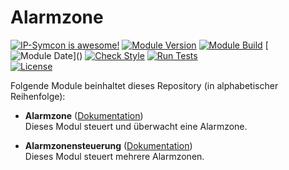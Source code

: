 # Alarmzone

[![IP-Symcon is awesome!](https://img.shields.io/badge/IP--Symcon-6.1-blue.svg)](https://www.symcon.de)
[![Module Version](https://img.shields.io/badge/Module_Version-8.0-blue.svg)]()
[![Module Build](https://img.shields.io/badge/Module_Build-20-blue.svg)]()
[![Module Date](https://img.shields.io/badge/Module_Date-20240116_(16.01.2024)-blue.svg)]()  
[![Check Style](https://github.com/ubittner/Alarmzone/workflows/Check%20Style/badge.svg)](https://github.com/ubittner/Alarmzone/actions)
[![Run Tests](https://github.com/ubittner/Alarmzone/workflows/Run%20Tests/badge.svg)](https://github.com/ubittner/Alarmzone/actions)  
[![License](https://img.shields.io/badge/License-CC%20BY--NC--SA%204.0-green.svg)](https://creativecommons.org/licenses/by-nc-sa/4.0/)

Folgende Module beinhaltet dieses Repository (in alphabetischer Reihenfolge):

- __Alarmzone__ ([Dokumentation](Alarmzone))  
  Dieses Modul steuert und überwacht eine Alarmzone.

- __Alarmzonensteuerung__ ([Dokumentation](Alarmzonensteuerung))  
  Dieses Modul steuert mehrere Alarmzonen.